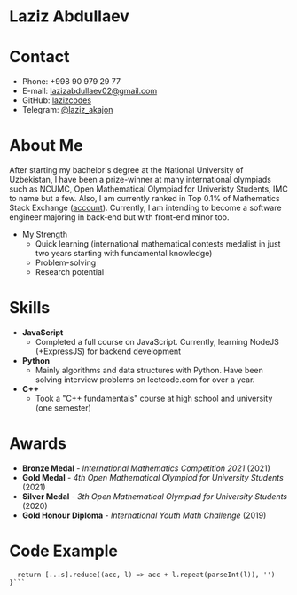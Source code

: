 # Laziz Abdullaev

# Contact

- Phone: +998 90 979 29 77
- E-mail: lazizabdullaev02@gmail.com
- GitHub: [lazizcodes](https://github.com/lazizcodes)
- Telegram: [@laziz_akajon](https://t.me/laziz_akajon)

# About Me

After starting my bachelor's degree at the National University of Uzbekistan, I have been a prize-winner at many international olympiads such as NCUMC, Open Mathematical Olympiad for Univeristy Students, IMC to name but a few. Also, I am currently ranked in Top 0.1% of Mathematics Stack Exchange ([account](https://math.stackexchange.com/users/752069/vivid)). Currently, I am intending to become a software engineer majoring in back-end but with front-end minor too.

- My Strength
  - Quick learning (international mathematical contests medalist in just two years starting with fundamental knowledge)
  - Problem-solving
  - Research potential

# Skills

- **JavaScript**
  - Completed a full course on JavaScript. Currently, learning NodeJS
    (+ExpressJS) for backend development
- **Python**
  - Mainly algorithms and data structures with Python. Have been solving
    interview problems on leetcode.com for over a year.
- **C++**
  - Took a "C++ fundamentals" course at high school and university (one
    semester)

# Awards

- **Bronze Medal** - _International Mathematics Competition 2021_ (2021)
- **Gold Medal** - _4th Open Mathematical Olympiad for University Students_ (2021)
- **Silver Medal** - _3th Open Mathematical Olympiad for University Students_ (2020)
- **Gold Honour Diploma** - _International Youth Math Challenge_ (2019)

# Code Example

````function explode(s) {
  return [...s].reduce((acc, l) => acc + l.repeat(parseInt(l)), '')
}```
````
